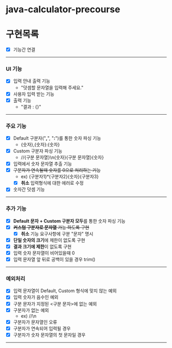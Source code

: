 # java-calculator-precourse
# 구현목록

- [X] 기능간 연결
---
### UI 기능
- [X] 입력 안내 출력 기능
  - "덧셈할 문자열을 입력해 주세요."
- [X] 사용자 입력 받는 기능 
- [X] 출력 기능
  - "결과 : {}"
---
### 주요 기능
- [X] Default 구분자("**,**", "**:**")를 통한 숫자 파싱 기능
  - {숫자},{숫자}:{숫자}
- [X] Custom 구분자 파싱 기능
  - //{구분 문자열}\n{숫자}{구분 문자열}{숫자}
- [X] 입력에서 숫자 문자열 추출 기능
- [X] ~~구분자가 연속될때 숫자를 0으로 처리하는 기능~~
  - ex) {구분자1}**ᵛ**{구분자2}{숫자}{구분자3}
  - [X] **취소** 입력형식에 대한 에러로 수정
- [X] 숫자간 덧셈 기능
---
### 추가 기능
- [X] **Default 문자 + Custom 구분자 모두**를 통한 숫자 파싱 기능
- [X] ~~**커스텀 구분자로 문자열** 가능 하도록 구현~~
  - [X] **취소** 기능 요구사항에 구분 "문자" 명시
- [X] **단일 숫자의 크기**에 제한이 없도록 구현
- [X] **결과 크기에 제한**이 없도록 구현
- [X] 입력 숫자 문자열이 비어있을때 0
- [X] 입력 문자열 앞 뒤로 공백이 있을 경우 trim()
---
### 예외처리
- [X] 입력 문자열이 Default, Custom 형식에 맞지 않는 예외
- [X] 입력 숫자가 음수인 예외
- [X] 구분 문자가 지정된 <구분 문자>에 없는 예외
- [X] 구분자가 없는 예외
  - ex) //\n
- [X] 구분자가 문자열인 오류
- [X] 구분자가 연속되어 입력될 경우
- [X] 구분자가 숫자 문자열의 첫 문자일 경우
---